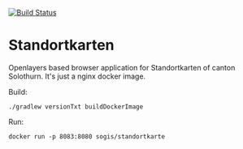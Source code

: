 [![Build Status](https://travis-ci.org/sogis/standortkarte.svg?branch=master)](https://travis-ci.org/sogis/standortkarte)

# Standortkarten

Openlayers based browser application for Standortkarten of canton Solothurn. It's just a nginx docker image.

Build:
```
./gradlew versionTxt buildDockerImage
```

Run:
```
docker run -p 8083:8080 sogis/standortkarte
```

